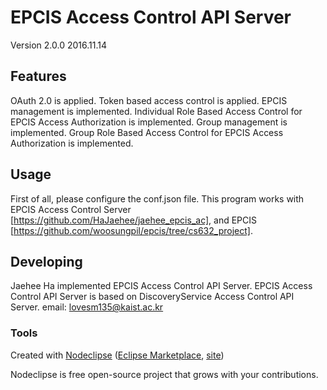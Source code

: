 

# EPCIS Access Control API Server
Version 2.0.0
2016.11.14


## Features
OAuth 2.0 is applied.
Token based access control is applied.
EPCIS management is implemented.
Individual Role Based Access Control for EPCIS Access Authorization is implemented.
Group management is implemented.
Group Role Based Access Control for EPCIS Access Authorization is implemented.


## Usage
First of all, please configure the conf.json file.
This program works with EPCIS Access Control Server [https://github.com/HaJaehee/jaehee_epcis_ac],
and EPCIS [https://github.com/woosungpil/epcis/tree/cs632_project].


## Developing
Jaehee Ha implemented EPCIS Access Control API Server.
EPCIS Access Control API Server is based on DiscoveryService Access Control API Server.
email: lovesm135@kaist.ac.kr




### Tools
Created with [Nodeclipse](https://github.com/Nodeclipse/nodeclipse-1)
 ([Eclipse Marketplace](http://marketplace.eclipse.org/content/nodeclipse), [site](http://www.nodeclipse.org))   

Nodeclipse is free open-source project that grows with your contributions.
